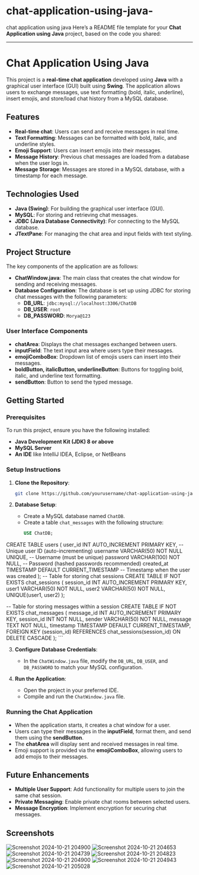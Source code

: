 # chat-application-using-java-
chat application using java 
Here’s a README file template for your **Chat Application using Java** project, based on the code you shared:

---

# Chat Application Using Java

This project is a **real-time chat application** developed using **Java** with a graphical user interface (GUI) built using **Swing**. The application allows users to exchange messages, use text formatting (bold, italic, underline), insert emojis, and store/load chat history from a MySQL database.

## Features
- **Real-time chat**: Users can send and receive messages in real time.
- **Text Formatting**: Messages can be formatted with bold, italic, and underline styles.
- **Emoji Support**: Users can insert emojis into their messages.
- **Message History**: Previous chat messages are loaded from a database when the user logs in.
- **Message Storage**: Messages are stored in a MySQL database, with a timestamp for each message.

## Technologies Used
- **Java (Swing)**: For building the graphical user interface (GUI).
- **MySQL**: For storing and retrieving chat messages.
- **JDBC (Java Database Connectivity)**: For connecting to the MySQL database.
- **JTextPane**: For managing the chat area and input fields with text styling.

## Project Structure
The key components of the application are as follows:

- **ChatWindow.java**: The main class that creates the chat window for sending and receiving messages.
- **Database Configuration**: The database is set up using JDBC for storing chat messages with the following parameters:
  - **DB_URL**: `jdbc:mysql://localhost:3306/ChatDB`
  - **DB_USER**: `root`
  - **DB_PASSWORD**: `Morya@123`

### User Interface Components
- **chatArea**: Displays the chat messages exchanged between users.
- **inputField**: The text input area where users type their messages.
- **emojiComboBox**: Dropdown list of emojis users can insert into their messages.
- **boldButton, italicButton, underlineButton**: Buttons for toggling bold, italic, and underline text formatting.
- **sendButton**: Button to send the typed message.

## Getting Started

### Prerequisites
To run this project, ensure you have the following installed:
- **Java Development Kit (JDK) 8 or above**
- **MySQL Server**
- **An IDE** like IntelliJ IDEA, Eclipse, or NetBeans

### Setup Instructions

1. **Clone the Repository**:
   ```bash
   git clone https://github.com/yourusername/chat-application-using-java.git
   ```

2. **Database Setup**:
   - Create a MySQL database named `ChatDB`.
   - Create a table `chat_messages` with the following structure:
     ```sql
     USE ChatDB;

CREATE TABLE users (
    user_id INT AUTO_INCREMENT PRIMARY KEY,   -- Unique user ID (auto-incrementing)
    username VARCHAR(50) NOT NULL UNIQUE,     -- Username (must be unique)
    password VARCHAR(100) NOT NULL,           -- Password (hashed passwords recommended)
    created_at TIMESTAMP DEFAULT CURRENT_TIMESTAMP -- Timestamp when the user was created
);
-- Table for storing chat sessions
CREATE TABLE IF NOT EXISTS chat_sessions (
    session_id INT AUTO_INCREMENT PRIMARY KEY,
    user1 VARCHAR(50) NOT NULL,
    user2 VARCHAR(50) NOT NULL,
    UNIQUE(user1, user2)
);

-- Table for storing messages within a session
CREATE TABLE IF NOT EXISTS chat_messages (
    message_id INT AUTO_INCREMENT PRIMARY KEY,
    session_id INT NOT NULL,
    sender VARCHAR(50) NOT NULL,
    message TEXT NOT NULL,
    timestamp TIMESTAMP DEFAULT CURRENT_TIMESTAMP,
    FOREIGN KEY (session_id) REFERENCES chat_sessions(session_id) ON DELETE CASCADE
);
     ```

3. **Configure Database Credentials**:
   - In the `ChatWindow.java` file, modify the `DB_URL`, `DB_USER`, and `DB_PASSWORD` to match your MySQL configuration.

4. **Run the Application**:
   - Open the project in your preferred IDE.
   - Compile and run the `ChatWindow.java` file.

### Running the Chat Application
- When the application starts, it creates a chat window for a user.
- Users can type their messages in the **inputField**, format them, and send them using the **sendButton**.
- The **chatArea** will display sent and received messages in real time.
- Emoji support is provided via the **emojiComboBox**, allowing users to add emojis to their messages.

## Future Enhancements
- **Multiple User Support**: Add functionality for multiple users to join the same chat session.
- **Private Messaging**: Enable private chat rooms between selected users.
- **Message Encryption**: Implement encryption for securing chat messages.


## Screenshots
![Screenshot 2024-10-21 204900](https://github.com/user-attachments/assets/4bca82c3-a8e5-40a8-b0d5-e69c70cbc64b)
![Screenshot 2024-10-21 204653](https://github.com/user-attachments/assets/816c5668-8117-4c0a-adbf-2f3683d8f686)
![Screenshot 2024-10-21 204739](https://github.com/user-attachments/assets/d247107c-6813-4fc7-8be4-112ac1d4231e)
![Screenshot 2024-10-21 204823](https://github.com/user-attachments/assets/a8daf207-5064-48ce-a2ee-e734627b1857)
![Screenshot 2024-10-21 204900](https://github.com/user-attachments/assets/8fc539b5-bde8-42a9-b787-f64018d0e4e7)
![Screenshot 2024-10-21 204943](https://github.com/user-attachments/assets/5f75212a-a4c8-4e88-847c-0b8528ffca88)
![Screenshot 2024-10-21 205028](https://github.com/user-attachments/assets/340ee0b5-7f25-4442-81d5-8c5d82e8f7a4)






